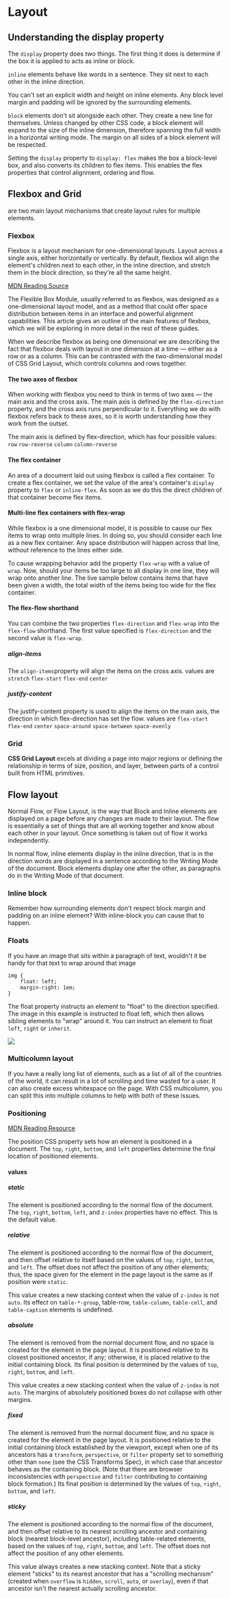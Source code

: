 # Layout

## Understanding the display property

The ```display``` property does two things. The first thing it does is determine if the box it is applied to acts as inline or block.

```inline``` elements behave like words in a sentence. They sit next to each other in the inline direction.

You can't set an explicit width and height on inline elements. Any block level margin and padding will be ignored by the surrounding elements.

```block``` elements don't sit alongside each other. They create a new line for themselves. Unless changed by other CSS code, a block element will expand to the size of the inline dimension, therefore spanning the full width in a horizontal writing mode. The margin on all sides of a block element will be respected.

Setting the ```display``` property to ```display: flex``` makes the box a block-level box, and also converts its children to flex items. This enables the flex properties that control alignment, ordering and flow.

## Flexbox and Grid 

are two main layout mechanisms that create layout rules for multiple elements.

### Flexbox

Flexbox is a layout mechanism for one-dimensional layouts. Layout across a single axis, either horizontally or vertically. By default, flexbox will align the element's children next to each other, in the inline direction, and stretch them in the block direction, so they're all the same height.

[MDN Reading Source](https://developer.mozilla.org/en-US/docs/Web/CSS/CSS_Flexible_Box_Layout/Basic_Concepts_of_Flexbox)

The Flexible Box Module, usually referred to as flexbox, was designed as a one-dimensional layout model, and as a method that could offer space distribution between items in an interface and powerful alignment capabilities. This article gives an outline of the main features of flexbox, which we will be exploring in more detail in the rest of these guides.

When we describe flexbox as being one dimensional we are describing the fact that flexbox deals with layout in one dimension at a time — either as a row or as a column. This can be contrasted with the two-dimensional model of CSS Grid Layout, which controls columns and rows together.

#### The two axes of flexbox

When working with flexbox you need to think in terms of two axes — the main axis and the cross axis. The main axis is defined by the ```flex-direction``` property, and the cross axis runs perpendicular to it. Everything we do with flexbox refers back to these axes, so it is worth understanding how they work from the outset.

The main axis is defined by flex-direction, which has four possible values:
```row``` ```row-reverse``` ```column``` ```column-reverse```

#### The flex container

An area of a document laid out using flexbox is called a flex container. To create a flex container, we set the value of the area's container's ```display``` property to ```flex``` or ```inline-flex```. As soon as we do this the direct children of that container become flex items. 

#### Multi-line flex containers with flex-wrap

While flexbox is a one dimensional model, it is possible to cause our flex items to wrap onto multiple lines. In doing so, you should consider each line as a new flex container. Any space distribution will happen across that line, without reference to the lines either side.

To cause wrapping behavior add the property ```flex-wrap``` with a value of ```wrap```. Now, should your items be too large to all display in one line, they will wrap onto another line. The live sample below contains items that have been given a width, the total width of the items being too wide for the flex container. 

#### The flex-flow shorthand

You can combine the two properties ```flex-direction``` and ```flex-wrap``` into the ```flex-flow``` shorthand. The first value specified is ```flex-direction``` and the second value is ```flex-wrap```.

##### align-items
The ```align-items```property will align the items on the cross axis.
values are ```stretch``` ```flex-start``` ```flex-end``` ```center```

##### justify-content
The justify-content property is used to align the items on the main axis, the direction in which flex-direction has set the flow.
values are ```flex-start``` ```flex-end``` ```center``` ```space-around``` ```space-between``` ```space-evenly```


### Grid

**CSS Grid Layout** excels at dividing a page into major regions or defining the relationship in terms of size, position, and layer, between parts of a control built from HTML primitives.

## Flow layout

Normal Flow, or Flow Layout, is the way that Block and Inline elements are displayed on a page before any changes are made to their layout. The flow is essentially a set of things that are all working together and know about each other in your layout. Once something is taken out of flow it works independently.

In normal flow, inline elements display in the inline direction, that is in the direction words are displayed in a sentence according to the Writing Mode of the document. Block elements display one after the other, as paragraphs do in the Writing Mode of that document. 

### Inline block

Remember how surrounding elements don't respect block margin and padding on an inline element? With inline-block you can cause that to happen.

### Floats 

If you have an image that sits within a paragraph of text, wouldn't it be handy for that text to wrap around that image
```
img {
	float: left;
	margin-right: 1em;
}
```
The float property instructs an element to "float" to the direction specified. The image in this example is instructed to float left, which then allows sibling elements to "wrap" around it. You can instruct an element to float ```left```, ```right``` or ```inherit```.

![](http://www.vanseodesign.com/blog/wp-content/uploads/2009/10/wrapping-float.png)

### Multicolumn layout

If you have a really long list of elements, such as a list of all of the countries of the world, it can result in a lot of scrolling and time wasted for a user. It can also create excess whitespace on the page. With CSS multicolumn, you can split this into multiple columns to help with both of these issues.

### Positioning 

[MDN Reading Resource](https://developer.mozilla.org/en-US/docs/Web/CSS/position)

The position CSS property sets how an element is positioned in a document. The ```top```, ```right```, ```bottom```, and ```left``` properties determine the final location of positioned elements.

#### values

##### ***static***

The element is positioned according to the normal flow of the document. The ```top```, ```right```, ```bottom```, ```left```, and ```z-index``` properties have no effect. This is the default value.

##### ***relative***

The element is positioned according to the normal flow of the document, and then offset relative to itself based on the values of ```top```, ```right```, ```bottom```, and ```left```. The offset does not affect the position of any other elements; thus, the space given for the element in the page layout is the same as if position were ```static```.

This value creates a new stacking context when the value of ```z-index``` is not ```auto```. Its effect on ```table-*-group```, table-row, ```table-column```, ```table-cell```, and ```table-caption``` elements is undefined.

##### ***absolute***

The element is removed from the normal document flow, and no space is created for the element in the page layout. It is positioned relative to its closest positioned ancestor, if any; otherwise, it is placed relative to the initial containing block. Its final position is determined by the values of ```top```, ```right```, ```bottom```, and ```left```.

This value creates a new stacking context when the value of ```z-index``` is not ```auto```. The margins of absolutely positioned boxes do not collapse with other margins.

##### ***fixed***

The element is removed from the normal document flow, and no space is created for the element in the page layout. It is positioned relative to the initial containing block established by the viewport, except when one of its ancestors has a ```transform```, ```perspective```, or ```filter``` property set to something other than ```none``` (see the CSS Transforms Spec), in which case that ancestor behaves as the containing block. (Note that there are browser inconsistencies with ```perspective``` and ```filter``` contributing to containing block formation.) Its final position is determined by the values of ```top```, ```right```, ```bottom```, and ```left```.

##### ***sticky***

The element is positioned according to the normal flow of the document, and then offset relative to its nearest scrolling ancestor and containing block (nearest block-level ancestor), including table-related elements, based on the values of ```top```, ```right```, ``bottom``, and ```left```. The offset does not affect the position of any other elements.

This value always creates a new stacking context. Note that a sticky element "sticks" to its nearest ancestor that has a "scrolling mechanism" (created when ```overflow``` is ```hidden```, ```scroll```, ```auto```, or ```overlay```), even if that ancestor isn't the nearest actually scrolling ancestor.
